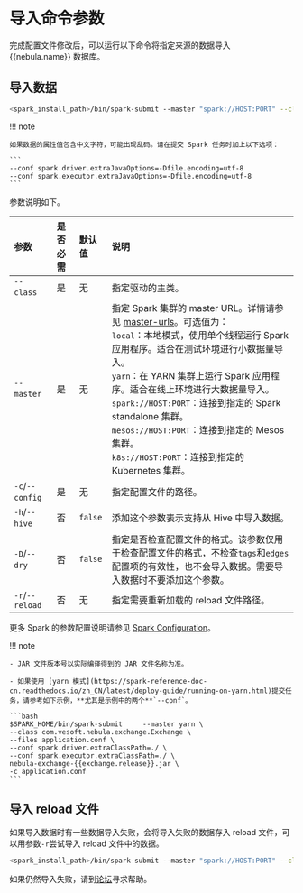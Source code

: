# 导入命令参数

完成配置文件修改后，可以运行以下命令将指定来源的数据导入 {{nebula.name}} 数据库。

## 导入数据

```bash
<spark_install_path>/bin/spark-submit --master "spark://HOST:PORT" --class com.vesoft.nebula.exchange.Exchange <nebula-exchange-2.x.y.jar_path> -c <application.conf_path> 
```

!!! note

    如果数据的属性值包含中文字符，可能出现乱码。请在提交 Spark 任务时加上以下选项：

    ```
    --conf spark.driver.extraJavaOptions=-Dfile.encoding=utf-8
    --conf spark.executor.extraJavaOptions=-Dfile.encoding=utf-8
    ```

参数说明如下。

| 参数 | 是否必需 | 默认值 | 说明 |
| :--- | :--- | :--- | :--- |
| `--class`  | 是 | 无 | 指定驱动的主类。 |
| `--master`  | 是 | 无 | 指定 Spark 集群的 master URL。详情请参见 [master-urls](https://spark.apache.org/docs/latest/submitting-applications.html#master-urls)。可选值为：</br>`local`：本地模式，使用单个线程运行 Spark 应用程序。适合在测试环境进行小数据量导入。</br>`yarn`：在 YARN 集群上运行 Spark 应用程序。适合在线上环境进行大数据量导入。</br>`spark://HOST:PORT`：连接到指定的 Spark standalone 集群。</br>`mesos://HOST:PORT`：连接到指定的 Mesos 集群。</br>`k8s://HOST:PORT`：连接到指定的 Kubernetes 集群。</br> |
| `-c`/`--config`  | 是 | 无 | 指定配置文件的路径。 |
| `-h`/`--hive`  | 否 | `false` | 添加这个参数表示支持从 Hive 中导入数据。 |
| `-D`/`--dry`  | 否 | `false` | 指定是否检查配置文件的格式。该参数仅用于检查配置文件的格式，不检查`tags`和`edges`配置项的有效性，也不会导入数据。需要导入数据时不要添加这个参数。 |
|`-r`/`--reload` | 否  |  无  |   指定需要重新加载的 reload 文件路径。 |

更多 Spark 的参数配置说明请参见 [Spark Configuration](https://spark.apache.org/docs/latest/configuration.html#runtime-environment)。

!!! note

    - JAR 文件版本号以实际编译得到的 JAR 文件名称为准。

    - 如果使用 [yarn 模式](https://spark-reference-doc-cn.readthedocs.io/zh_CN/latest/deploy-guide/running-on-yarn.html)提交任务，请参考如下示例，**尤其是示例中的两个**`--conf`。

    ```bash
    $SPARK_HOME/bin/spark-submit     --master yarn \
    --class com.vesoft.nebula.exchange.Exchange \
    --files application.conf \
    --conf spark.driver.extraClassPath=./ \
    --conf spark.executor.extraClassPath=./ \
    nebula-exchange-{{exchange.release}}.jar \
    -c application.conf
    ```

## 导入 reload 文件
  
如果导入数据时有一些数据导入失败，会将导入失败的数据存入 reload 文件，可以用参数`-r`尝试导入 reload 文件中的数据。

```bash
<spark_install_path>/bin/spark-submit --master "spark://HOST:PORT" --class com.vesoft.nebula.exchange.Exchange <nebula-exchange-2.x.y.jar_path> -c <application.conf_path> -r "<reload_file_path>" 
```

如果仍然导入失败，请到[论坛](https://discuss.nebula-graph.com.cn/)寻求帮助。
